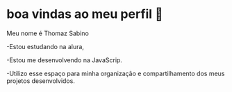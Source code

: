 # boa vindas ao meu perfil 💟

Meu nome é Thomaz Sabino

-Estou estudando na alura,

-Estou me desenvolvendo na JavaScrip.

-Utilizo esse espaço para minha organização e compartilhamento dos meus projetos desenvolvidos.
